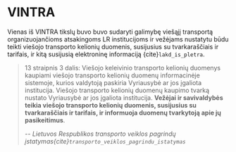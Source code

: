 # VINTRA

Vienas iš VINTRA tikslų buvo buvo sudaryti galimybę viešąjį transportą organizuojančioms atsakingoms LR institucijoms ir vežėjams nustatytu būdu teikti viešojo transporto kelionių duomenis, susijusius su tvarkaraščiais ir tarifais, ir kitą susijusią elektroninę informaciją {cite}`lakd_is_pletra`.

> 13 straipnis 3 dalis: Viešojo keleivinio transporto kelionių duomenys kaupiami viešojo transporto kelionių duomenų informacinėje sistemoje, kurios valdytoją paskiria Vyriausybė ar jos įgaliota institucija. Viešojo transporto kelionių duomenų kaupimo tvarką nustato Vyriausybė ar jos įgaliota institucija. **Vežėjai ir savivaldybės teikia viešojo transporto kelionių duomenis, susijusius su tvarkaraščiais ir tarifais, ir informuoja duomenų tvarkytoją apie jų pasikeitimus**.
>
> -- <cite>Lietuvos Respublikos transporto veiklos pagrindų įstatymas{cite}`transporto_veiklos_pagrindu_istatymas`</cite> 


```{tableofcontents}
```